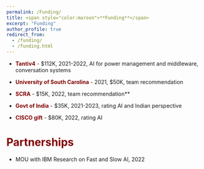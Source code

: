 ```yaml
---
permalink: /Funding/
title: <span style="color:maroon">**Funding**</span>
excerpt: "Funding"
author_profile: true
redirect_from: 
  - /funding/
  - /funding.html
---
```


 * <span style="color:maroon">**Tantiv4**</span> - $112K, 2021-2022, AI for power management and middleware, conversation systems

* <span style="color:maroon">**University of South Carolina**</span> - 2021, $50K, team recommendation

* <span style="color:maroon">**SCRA**</span> - $15K, 2022, team recommendation**</span>

* <span style="color:maroon">**Govt of India**</span> - $35K, 2021-2023, rating AI and Indian perspective

* <span style="color:maroon">**CISCO gift**</span> - $80K, 2022, rating AI

<span style="color:maroon">**Partnerships**</span>
======

*  MOU with IBM Research on Fast and Slow AI, 2022